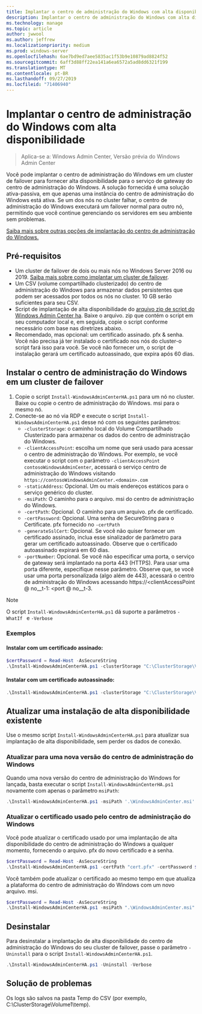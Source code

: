 ```yaml
---
title: Implantar o centro de administração do Windows com alta disponibilidade
description: Implantar o centro de administração do Windows com alta disponibilidade (projeto Honolulu)
ms.technology: manage
ms.topic: article
author: jwwool
ms.author: jeffrew
ms.localizationpriority: medium
ms.prod: windows-server
ms.openlocfilehash: 6ae7bd9ed7aee5835ac1f53b9e10879ad8824f52
ms.sourcegitcommit: 6aff3d88ff22ea141a6ea6572a5ad8dd6321f199
ms.translationtype: MT
ms.contentlocale: pt-BR
ms.lasthandoff: 09/27/2019
ms.locfileid: "71406940"
---
```

# <a name="deploy-windows-admin-center-with-high-availability"></a>Implantar o centro de administração do Windows com alta disponibilidade

>Aplica-se a: Windows Admin Center, Versão prévia do Windows Admin Center

Você pode implantar o centro de administração do Windows em um cluster de failover para fornecer alta disponibilidade para o serviço de gateway do centro de administração do Windows. A solução fornecida é uma solução ativa-passiva, em que apenas uma instância do centro de administração do Windows está ativa. Se um dos nós no cluster falhar, o centro de administração do Windows executará um failover normal para outro nó, permitindo que você continue gerenciando os servidores em seu ambiente sem problemas. 

[Saiba mais sobre outras opções de implantação do centro de administração do Windows.](../plan/installation-options.md)

## <a name="prerequisites"></a>Pré-requisitos

- Um cluster de failover de dois ou mais nós no Windows Server 2016 ou 2019. [Saiba mais sobre como implantar um cluster de failover](../../../failover-clustering/failover-clustering-overview.md).
- Um CSV (volume compartilhado clusterizado) do centro de administração do Windows para armazenar dados persistentes que podem ser acessados por todos os nós no cluster. 10 GB serão suficientes para seu CSV.
- Script de implantação de alta disponibilidade do [arquivo zip de script do Windows Admin Center ha](https://aka.ms/WACHAScript). Baixe o arquivo. zip que contém o script em seu computador local e, em seguida, copie o script conforme necessário com base nas diretrizes abaixo.
- Recomendado, mas opcional: um certificado assinado. pfx & senha. Você não precisa já ter instalado o certificado nos nós do cluster-o script fará isso para você. Se você não fornecer um, o script de instalação gerará um certificado autoassinado, que expira após 60 dias.

## <a name="install-windows-admin-center-on-a-failover-cluster"></a>Instalar o centro de administração do Windows em um cluster de failover

1. Copie o script ```Install-WindowsAdminCenterHA.ps1``` para um nó no cluster. Baixe ou copie o centro de administração do Windows. msi para o mesmo nó.
2. Conecte-se ao nó via RDP e execute o script ```Install-WindowsAdminCenterHA.ps1``` desse nó com os seguintes parâmetros:
    - `-clusterStorage`: o caminho local do Volume Compartilhado Clusterizado para armazenar os dados do centro de administração do Windows.
    - `-clientAccessPoint`: escolha um nome que será usado para acessar o centro de administração do Windows. Por exemplo, se você executar o script com o parâmetro `-clientAccessPoint contosoWindowsAdminCenter`, acessará o serviço centro de administração do Windows visitando `https://contosoWindowsAdminCenter.<domain>.com`
    - `-staticAddress`: Opcional. Um ou mais endereços estáticos para o serviço genérico do cluster. 
    - `-msiPath`: O caminho para o arquivo. msi do centro de administração do Windows.
    - `-certPath`: Opcional. O caminho para um arquivo. pfx de certificado.
    - `-certPassword`: Opcional. Uma senha de SecureString para o Certificate. pfx fornecido no `-certPath`
    - `-generateSslCert`: Opcional. Se você não quiser fornecer um certificado assinado, inclua esse sinalizador de parâmetro para gerar um certificado autoassinado. Observe que o certificado autoassinado expirará em 60 dias.
    - `-portNumber`: Opcional. Se você não especificar uma porta, o serviço de gateway será implantado na porta 443 (HTTPS). Para usar uma porta diferente, especifique nesse parâmetro. Observe que, se você usar uma porta personalizada (algo além de 443), acessará o centro de administração do Windows acessando https://\<clientAccessPoint @ no__t-1: \<port @ no__t-3.

> [!NOTE]
> O script ```Install-WindowsAdminCenterHA.ps1``` dá suporte a parâmetros ```-WhatIf ``` e ```-Verbose```

### <a name="examples"></a>Exemplos

#### <a name="install-with-a-signed-certificate"></a>Instalar com um certificado assinado:

```powershell
$certPassword = Read-Host -AsSecureString
.\Install-WindowsAdminCenterHA.ps1 -clusterStorage "C:\ClusterStorage\Volume1" -clientAccessPoint "contoso-ha-gateway" -msiPath ".\WindowsAdminCenter.msi" -certPath "cert.pfx" -certPassword $certPassword -Verbose
```

#### <a name="install-with-a-self-signed-certificate"></a>Instalar com um certificado autoassinado:

```powershell
.\Install-WindowsAdminCenterHA.ps1 -clusterStorage "C:\ClusterStorage\Volume1" -clientAccessPoint "contoso-ha-gateway" -msiPath ".\WindowsAdminCenter.msi" -generateSslCert -Verbose
```

## <a name="update-an-existing-high-availability-installation"></a>Atualizar uma instalação de alta disponibilidade existente

Use o mesmo script ```Install-WindowsAdminCenterHA.ps1``` para atualizar sua implantação de alta disponibilidade, sem perder os dados de conexão.

### <a name="update-to-a-new-version-of-windows-admin-center"></a>Atualizar para uma nova versão do centro de administração do Windows

Quando uma nova versão do centro de administração do Windows for lançada, basta executar o script ```Install-WindowsAdminCenterHA.ps1``` novamente com apenas o parâmetro ```msiPath```:

```powershell
.\Install-WindowsAdminCenterHA.ps1 -msiPath '.\WindowsAdminCenter.msi' -Verbose
```

### <a name="update-the-certificate-used-by-windows-admin-center"></a>Atualizar o certificado usado pelo centro de administração do Windows

Você pode atualizar o certificado usado por uma implantação de alta disponibilidade do centro de administração do Windows a qualquer momento, fornecendo o arquivo. pfx do novo certificado e a senha.

```powershell
$certPassword = Read-Host -AsSecureString
.\Install-WindowsAdminCenterHA.ps1 -certPath "cert.pfx" -certPassword $certPassword -Verbose
```

Você também pode atualizar o certificado ao mesmo tempo em que atualiza a plataforma do centro de administração do Windows com um novo arquivo. msi.

```powershell
$certPassword = Read-Host -AsSecureString
.\Install-WindowsAdminCenterHA.ps1 -msiPath ".\WindowsAdminCenter.msi" -certPath "cert.pfx" -certPassword $certPassword -Verbose
``` 

## <a name="uninstall"></a>Desinstalar

Para desinstalar a implantação de alta disponibilidade do centro de administração do Windows do seu cluster de failover, passe o parâmetro ```-Uninstall``` para o script ```Install-WindowsAdminCenterHA.ps1```.

```powershell
.\Install-WindowsAdminCenterHA.ps1 -Uninstall -Verbose
```

## <a name="troubleshooting"></a>Solução de problemas

Os logs são salvos na pasta Temp do CSV (por exemplo, C:\ClusterStorage\Volume1\temp).